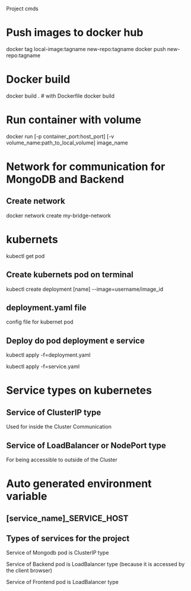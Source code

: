 Project cmds

# Push images to docker hub

docker tag local-image:tagname new-repo:tagname
docker push new-repo:tagname

# Docker build 
docker build . # with Dockerfile
docker build 

# Run container with volume

docker run [-p container_port:host_port] [-v volume_name:path_to_local_volume] image_name


# Network for communication for MongoDB and Backend 
## Create network
docker network create my-bridge-network


# kubernets

kubectl get pod

## Create kubernets pod on terminal

kubectl create deployment [name] --image=username/image_id

## deployment.yaml file

config file for kubernet pod

## Deploy do pod deployment e service
kubectl apply -f=deployment.yaml

kubectl apply -f=service.yaml


# Service types on kubernetes

## Service of ClusterIP type
Used for inside the Cluster Communication

## Service of LoadBalancer or NodePort type
For being accessible to outside of the Cluster

# Auto generated environment variable
## [service_name]_SERVICE_HOST

## Types of services for the project

Service of Mongodb pod is ClusterIP type

Service of Backend pod is LoadBalancer type (because it is accessed by the client browser)

Service of Frontend pod is LoadBalancer type